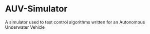 # AUV-Simulator
A simulator used to test control algorithms written for an Autonomous Underwater Vehicle
